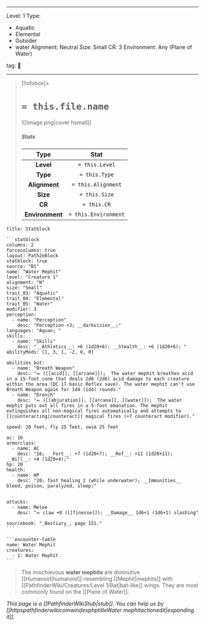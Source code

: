 
---



Level: 1
Type:
- Aquatic
- Elemental
- Outsider
- water
Alignment: Neutral
Size: Small
CR: 3
Environment: Any (Plane of Water)



tag: 👹

---


> [!infobox]+
> #  `= this.file.name`
> ![[image.png|cover hsmall]]
> ##### Stats
> Type | Stat |
> :---:|:---:|
> **Level** | `= this.Level` |
> **Type** | `= this.Type` |
> **Alignment** | `= this.Alignment` |
> **Size** | `= this.Size` |
> **CR** | `= this.CR` |
> **Environment** | `= this.Environment` |




````ad-info
title: Statblock

```statblock
columns: 2
forcecolumns: true
layout: Path2eBlock
statblock: true
source: "B1"
name: "Water Mephit"
level: "Creature 1"
alignment: "N"
size: "Small"
trait_03: "Aquatic"
trait_04: "Elemental"
trait_05: "Water"
modifier: 3
perception:
  - name: "Perception"
    desc: "Perception +3; __darkvision__;"
languages: "Aquan; "
skills:
  - name: "Skills"
    desc: "__Athletics__: +6 (1d20+6); __Stealth__: +6 (1d20+6); "
abilityMods: [1, 3, 1, -2, 0, 0]

abilities_bot:
  - name: "Breath Weapon"
    desc: "⬺ ([[acid]], [[arcane]]);  The water mephit breathes acid in a 15-foot cone that deals 2d6 (2d6) acid damage to each creature within the area (DC 17 basic Reflex save). The water mephit can't use Breath Weapon again for 1d4 (1d4) rounds."
  - name: "Drench"
    desc: "⬻ ([[abjuration]], [[arcane]], [[water]]);  The water mephit puts out all fires in a 5-foot emanation. The mephit extinguishes all non-magical fires automatically and attempts to [[counteracting|counteract]] magical fires (+7 counteract modifier)."

speed: 20 feet, fly 25 feet, swim 25 feet

ac: 16
armorclass:
  - name: AC
    desc: "16; __Fort__: +7 (1d20+7); __Ref__: +11 (1d20+11); __Will__: +4 (1d20+4);"
hp: 20
health:
  - name: HP
    desc: "20; fast healing 2 (while underwater); __Immunities__ bleed, poison, paralyzed, sleep;"


attacks:
  - name: Melee
    desc: "⬻ claw +8 ([[finesse]]); __Damage__ 1d6+1 (1d6+1) slashing"

sourcebook: "_Bestiary_, page 151."
```

```encounter-table
name: Water Mephit
creatures:
  - 1: Water Mephit
```

````



> The mischievous **water mephits** are diminutive [[Humanoid|humanoid]]-resembling [[Mephit|mephits]] with [[PathfinderWiki/Creatures/Level 1/Bat|bat-like]] wings. They are most commonly found on the [[Plane of Water]].



*This page is a [[PathfinderWikiStub|stub]]. You can help us by [[httpspathfinderwikicomwindexphptitleWater mephitactionedit|expanding it]].*










